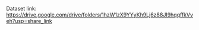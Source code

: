 Dataset link:
https://drive.google.com/drive/folders/1hzW1zX9YYyKh9Lj6z88JI9hqqffkVveh?usp=share_link
